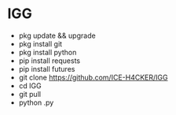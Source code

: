 # IGG
* pkg update && upgrade
* pkg install git
* pkg install python
* pip install requests
* pip install futures
* git clone https://github.com/ICE-H4CKER/IGG
* cd IGG
* git pull
* python .py
